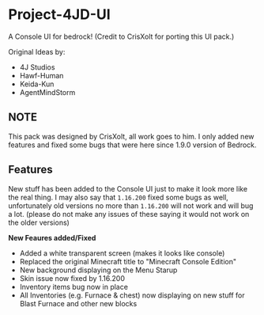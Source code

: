 # Project-4JD-UI
A Console UI for bedrock! (Credit to CrisXolt for porting this UI pack.)

Original Ideas by:
- 4J Studios
- Hawf-Human
- Keida-Kun
- AgentMindStorm

## NOTE
This pack was designed by CrisXolt, all work goes to him. I only added new features and fixed some bugs that were here since 1.9.0 version
of Bedrock.

## Features
New stuff has been added to the Console UI just to make it look more like the real thing. I may also say that `1.16.200` fixed some bugs as
well, unfortunately old versions no more than `1.16.200` will not work and will bug a lot. (please do not make any issues of these saying it
would not work on the older versions)

**New Feaures added/Fixed**
- Added a white transparent screen (makes it looks like console)
- Replaced the original Minecraft title to "Minecraft Console Edition"
- New background displaying on the Menu Starup
- Skin issue now fixed by 1.16.200
- Inventory items bug now in place
- All Inventories (e.g. Furnace & chest) now displaying on new stuff for Blast Furnace and other new blocks


